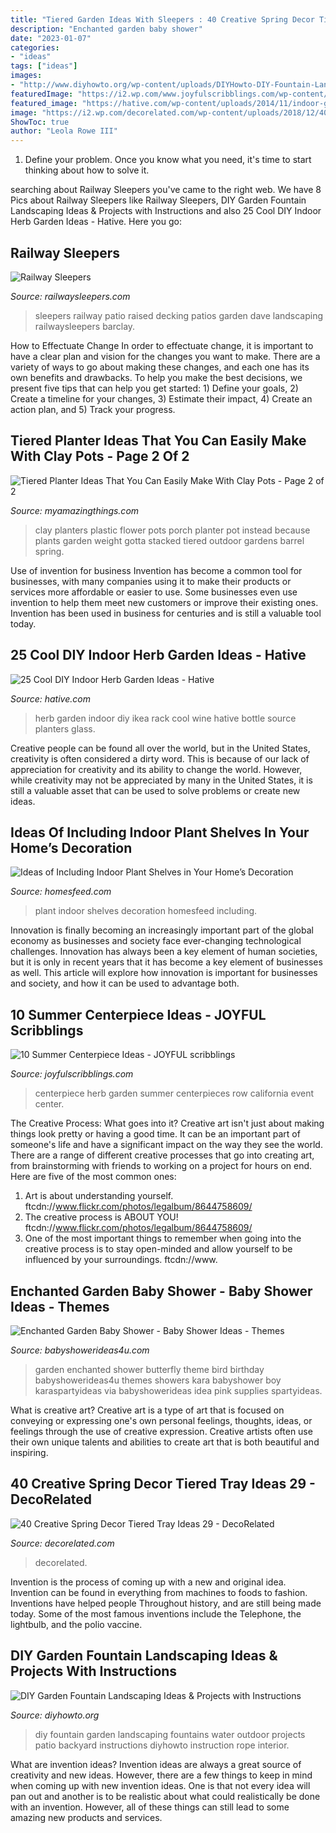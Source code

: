 ```yaml
---
title: "Tiered Garden Ideas With Sleepers : 40 Creative Spring Decor Tiered Tray Ideas 29"
description: "Enchanted garden baby shower"
date: "2023-01-07"
categories:
- "ideas"
tags: ["ideas"]
images:
- "http://www.diyhowto.org/wp-content/uploads/DIYHowto-DIY-Fountain-Landscaping-Idea-08.jpg"
featuredImage: "https://i2.wp.com/www.joyfulscribblings.com/wp-content/uploads/2014/06/herb-garden-centerpiece.jpg"
featured_image: "https://hative.com/wp-content/uploads/2014/11/indoor-garden/8-indoor-herb-garden-ikea-wine-rack.jpg"
image: "https://i2.wp.com/decorelated.com/wp-content/uploads/2018/12/40-Creative-Spring-Decor-Tiered-Tray-Ideas-29.jpg?fit=948%2C1422&amp;ssl=1"
ShowToc: true
author: "Leola Rowe III"
---
```



1. Define your problem. Once you know what you need, it's time to start thinking about how to solve it. 

	

		
searching about Railway Sleepers you've came to the right web. We have 8 Pics about Railway Sleepers like Railway Sleepers, DIY Garden Fountain Landscaping Ideas &amp; Projects with Instructions and also 25 Cool DIY Indoor Herb Garden Ideas - Hative. Here you go:
		
    
## Railway Sleepers

<img loading=lazy src="http://www.railwaysleepers.com/files/images/project/DaveBarclayslandscapingusingrailwaysleepersPhoto11_WEB0.jpg" onerror="this.onerror=null;this.src='https://tse3.mm.bing.net/th?id=OIP.pBgLojVmvnfxMiu5AM5wIAHaFj&amp;pid=15.1';" alt="Railway Sleepers">

_Source: railwaysleepers.com_

>sleepers railway patio raised decking patios garden dave landscaping railwaysleepers barclay. 

	

How to Effectuate Change
In order to effectuate change, it is important to have a clear plan and vision for the changes you want to make. There are a variety of ways to go about making these changes, and each one has its own benefits and drawbacks. To help you make the best decisions, we present five tips that can help you get started: 1) Define your goals, 2) Create a timeline for your changes, 3) Estimate their impact, 4) Create an action plan, and 5) Track your progress.

    
## Tiered Planter Ideas That You Can Easily Make With Clay Pots - Page 2 Of 2

<img loading=lazy src="http://myamazingthings.com/wp-content/uploads/2017/07/clay-pot-ideas-11.jpg" onerror="this.onerror=null;this.src='https://tse1.mm.bing.net/th?id=OIP.mqBBXnuIibwI0htc8rbG5AHaK2&amp;pid=15.1';" alt="Tiered Planter Ideas That You Can Easily Make With Clay Pots - Page 2 of 2">

_Source: myamazingthings.com_

>clay planters plastic flower pots porch planter pot instead because plants garden weight gotta stacked tiered outdoor gardens barrel spring. 

	

Use of invention for business
Invention has become a common tool for businesses, with many companies using it to make their products or services more affordable or easier to use. Some businesses even use invention to help them meet new customers or improve their existing ones. Invention has been used in business for centuries and is still a valuable tool today.

    
## 25 Cool DIY Indoor Herb Garden Ideas - Hative

<img loading=lazy src="https://hative.com/wp-content/uploads/2014/11/indoor-garden/8-indoor-herb-garden-ikea-wine-rack.jpg" onerror="this.onerror=null;this.src='https://tse2.mm.bing.net/th?id=OIP.9tzui6D6x4a6r54zKx9KoAHaLD&amp;pid=15.1';" alt="25 Cool DIY Indoor Herb Garden Ideas - Hative">

_Source: hative.com_

>herb garden indoor diy ikea rack cool wine hative bottle source planters glass. 

	

Creative people can be found all over the world, but in the United States, creativity is often considered a dirty word. This is because of our lack of appreciation for creativity and its ability to change the world. However, while creativity may not be appreciated by many in the United States, it is still a valuable asset that can be used to solve problems or create new ideas.

    
## Ideas Of Including Indoor Plant Shelves In Your Home’s Decoration

<img loading=lazy src="https://homesfeed.com/wp-content/uploads/2015/06/unique-plant-shelves-idea-for-indoor.jpg" onerror="this.onerror=null;this.src='https://tse1.mm.bing.net/th?id=OIP.8cgsi0UjGKElvNogqjFcNAHaLH&amp;pid=15.1';" alt="Ideas of Including Indoor Plant Shelves in Your Home’s Decoration">

_Source: homesfeed.com_

>plant indoor shelves decoration homesfeed including. 

	

Innovation is finally becoming an increasingly important part of the global economy as businesses and society face ever-changing technological challenges. Innovation has always been a key element of human societies, but it is only in recent years that it has become a key element of businesses as well. This article will explore how innovation is important for businesses and society, and how it can be used to advantage both.

    
## 10 Summer Centerpiece Ideas - JOYFUL Scribblings

<img loading=lazy src="https://i2.wp.com/www.joyfulscribblings.com/wp-content/uploads/2014/06/herb-garden-centerpiece.jpg" onerror="this.onerror=null;this.src='https://tse1.mm.bing.net/th?id=OIP.zRLKdlWgNgOOBcmC9IQxrwHaKb&amp;pid=15.1';" alt="10 Summer Centerpiece Ideas - JOYFUL scribblings">

_Source: joyfulscribblings.com_

>centerpiece herb garden summer centerpieces row california event center. 

	

The Creative Process: What goes into it?
Creative art isn't just about making things look pretty or having a good time. It can be an important part of someone's life and have a significant impact on the way they see the world. There are a range of different creative processes that go into creating art, from brainstorming with friends to working on a project for hours on end. Here are five of the most common ones: 
1) Art is about understanding yourself. ftcdn://www.flickr.com/photos/legalbum/8644758609/
2) The creative process is ABOUT YOU! ftcdn://www.flickr.com/photos/legalbum/8644758609/
3) One of the most important things to remember when going into the creative process is to stay open-minded and allow yourself to be influenced by your surroundings. ftcdn://www.

    
## Enchanted Garden Baby Shower - Baby Shower Ideas - Themes

<img loading=lazy src="https://babyshowerideas4u.com/wp-content/uploads/2014/01/1001809_161398190711490_1402002249_n.jpg" onerror="this.onerror=null;this.src='https://tse3.mm.bing.net/th?id=OIP.RI7IWahspexnohzf5UVX6AHaLI&amp;pid=15.1';" alt="Enchanted Garden Baby Shower - Baby Shower Ideas - Themes">

_Source: babyshowerideas4u.com_

>garden enchanted shower butterfly theme bird birthday babyshowerideas4u themes showers kara babyshower boy karaspartyideas via babyshowerideas idea pink supplies spartyideas. 

	

What is creative art?
Creative art is a type of art that is focused on conveying or expressing one's own personal feelings, thoughts, ideas, or feelings through the use of creative expression. Creative artists often use their own unique talents and abilities to create art that is both beautiful and inspiring.

    
## 40 Creative Spring Decor Tiered Tray Ideas 29 - DecoRelated

<img loading=lazy src="https://i2.wp.com/decorelated.com/wp-content/uploads/2018/12/40-Creative-Spring-Decor-Tiered-Tray-Ideas-29.jpg?fit=948%2C1422&amp;ssl=1" onerror="this.onerror=null;this.src='https://tse4.mm.bing.net/th?id=OIP.YKX9Wp10oNUGMS80HO8R_AHaLH&amp;pid=15.1';" alt="40 Creative Spring Decor Tiered Tray Ideas 29 - DecoRelated">

_Source: decorelated.com_

>decorelated. 

	

Invention is the process of coming up with a new and original idea. Invention can be found in everything from machines to foods to fashion. Inventions have helped people Throughout history, and are still being made today. Some of the most famous inventions include the Telephone, the lightbulb, and the polio vaccine.

    
## DIY Garden Fountain Landscaping Ideas &amp; Projects With Instructions

<img loading=lazy src="http://www.diyhowto.org/wp-content/uploads/DIYHowto-DIY-Fountain-Landscaping-Idea-08.jpg" onerror="this.onerror=null;this.src='https://tse2.mm.bing.net/th?id=OIP.ffIQYDO5Nn2Rk8gB2C6sewHaRq&amp;pid=15.1';" alt="DIY Garden Fountain Landscaping Ideas &amp; Projects with Instructions">

_Source: diyhowto.org_

>diy fountain garden landscaping fountains water outdoor projects patio backyard instructions diyhowto instruction rope interior. 

	

What are invention ideas?
Invention ideas are always a great source of creativity and new ideas. However, there are a few things to keep in mind when coming up with new invention ideas. One is that not every idea will pan out and another is to be realistic about what could realistically be done with an invention. However, all of these things can still lead to some amazing new products and services.

